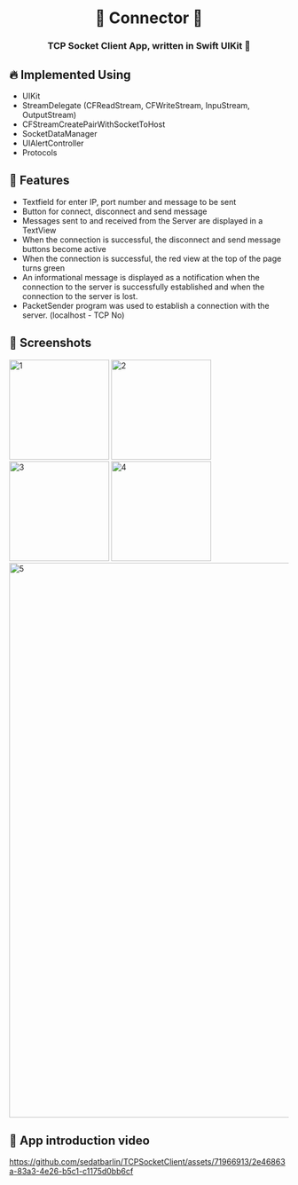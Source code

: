 <h1 align="center"> 🔑 Connector 🔑 </h1>
<h3 align="center"> TCP Socket Client App, written in Swift UIKit 🎈 <h3>

## :fire: Implemented Using
  
- UIKit
- StreamDelegate (CFReadStream, CFWriteStream, InpuStream, OutputStream)
- CFStreamCreatePairWithSocketToHost
- SocketDataManager
- UIAlertController
- Protocols
  
## :rocket: Features

- Textfield for enter IP, port number and message to be sent
- Button for connect, disconnect and send message
- Messages sent to and received from the Server are displayed in a TextView
- When the connection is successful, the disconnect and send message buttons become active
- When the connection is successful, the red view at the top of the page turns green
- An informational message is displayed as a notification when the connection to the server is successfully established and when the connection to the server is lost.
- PacketSender program was used to establish a connection with the server. (localhost - TCP No)
  
## 📸 Screenshots

<img width="180" alt="1" src="https://github.com/sedatbarlin/TCPSocketClient/assets/71966913/93ed7003-204d-4abf-9b65-811c8d6b39b9">
<img width="180" alt="2" src="https://github.com/sedatbarlin/TCPSocketClient/assets/71966913/aea54730-7de8-4b0b-8d1e-b879b9997453">
<img width="180" alt="3" src="https://github.com/sedatbarlin/TCPSocketClient/assets/71966913/abe0727e-cf99-4c71-afb7-7e5c634e0a98">
<img width="180" alt="4" src="https://github.com/sedatbarlin/TCPSocketClient/assets/71966913/4f3477f4-6e16-4220-a640-a72612ffdd65">
<img width="1000" alt="5" src="https://github.com/sedatbarlin/TCPSocketClient/assets/71966913/524ca670-bf08-4712-8736-f379071732f0">
  
## 🎥 App introduction video

https://github.com/sedatbarlin/TCPSocketClient/assets/71966913/2e46863a-83a3-4e26-b5c1-c1175d0bb6cf

